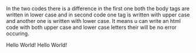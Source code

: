 In the two codes there is a difference in the first one both the body tags are written in lower case and in second code one tag is written with upper case and 
another one is written with lower case.
It means u can write an html code with both upper case and lower case letters their will be no error occuring.



<!DOCTYPE html>
<html>
    <head>
        <title>Homepage </title>
    </head>
    <body>
        Hello World!
    </body>
</html>


<!DOCTYPE html>
<html>
    <head>
        <title>Homepage </title>
    </head>
    <body>
        Hello World!
    </BODY>
</html>
